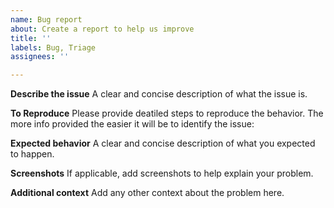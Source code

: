 ```yaml
---
name: Bug report
about: Create a report to help us improve
title: ''
labels: Bug, Triage
assignees: ''

---
```


**Describe the issue**
A clear and concise description of what the issue is.

**To Reproduce**
Please provide deatiled steps to reproduce the behavior. The more info provided the easier it will be to identify the issue:

**Expected behavior**
A clear and concise description of what you expected to happen.

**Screenshots**
If applicable, add screenshots to help explain your problem.

**Additional context**
Add any other context about the problem here.
